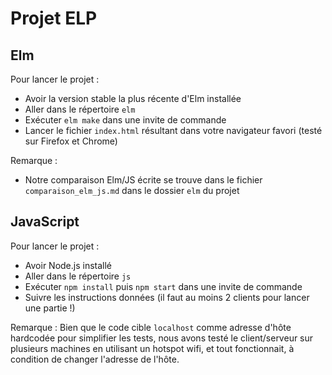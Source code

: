 # Projet ELP

## Elm

Pour lancer le projet :
- Avoir la version stable la plus récente d'Elm installée
- Aller dans le répertoire `elm`
- Exécuter `elm make` dans une invite de commande
- Lancer le fichier `index.html` résultant dans votre navigateur favori (testé sur Firefox et Chrome)

Remarque :
- Notre comparaison Elm/JS écrite se trouve dans le fichier `comparaison_elm_js.md` dans le dossier `elm` du projet

## JavaScript

Pour lancer le projet :
- Avoir Node.js installé
- Aller dans le répertoire `js`
- Exécuter `npm install` puis `npm start` dans une invite de commande
- Suivre les instructions données (il faut au moins 2 clients pour lancer une partie !)

Remarque : Bien que le code cible `localhost` comme adresse d'hôte hardcodée pour simplifier les tests, nous avons testé le client/serveur sur plusieurs machines en utilisant un hotspot wifi, et tout fonctionnait, à condition de changer l'adresse de l'hôte.